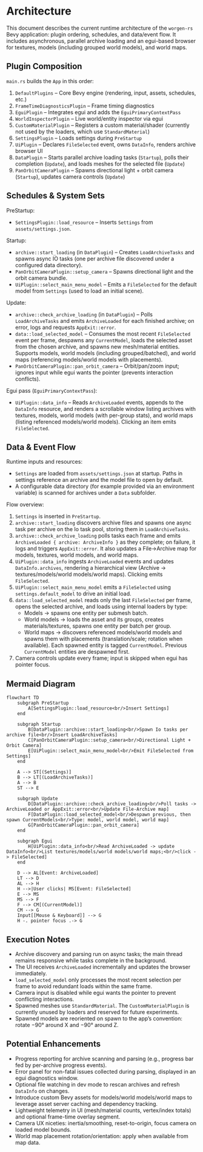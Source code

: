 # Architecture

This document describes the current runtime architecture of the `worgen-rs` Bevy application: plugin ordering, schedules, and data/event flow. It includes asynchronous, parallel archive loading and an egui-based browser for textures, models (including grouped world models), and world maps.

## Plugin Composition

`main.rs` builds the `App` in this order:

1. `DefaultPlugins` – Core Bevy engine (rendering, input, assets, schedules, etc.)
2. `FrameTimeDiagnosticsPlugin` – Frame timing diagnostics
3. `EguiPlugin` – Integrates egui and adds the `EguiPrimaryContextPass`
4. `WorldInspectorPlugin` – Live world/entity inspector via egui
5. `CustomMaterialPlugin` – Registers a custom material/shader (currently not used by the loaders, which use `StandardMaterial`)
6. `SettingsPlugin` – Loads settings during `PreStartup`
7. `UiPlugin` – Declares `FileSelected` event, owns `DataInfo`, renders archive browser UI
8. `DataPlugin` – Starts parallel archive loading tasks (`Startup`), polls their completion (`Update`), and loads meshes for the selected file (`Update`)
9. `PanOrbitCameraPlugin` – Spawns directional light + orbit camera (`Startup`), updates camera controls (`Update`)

## Schedules & System Sets

PreStartup:
- `SettingsPlugin::load_resource` – Inserts `Settings` from `assets/settings.json`.

Startup:
- `archive::start_loading` (in `DataPlugin`) – Creates `LoadArchiveTasks` and spawns async IO tasks (one per archive file discovered under a configured data directory).
- `PanOrbitCameraPlugin::setup_camera` – Spawns directional light and the orbit camera bundle.
- `UiPlugin::select_main_menu_model` – Emits a `FileSelected` for the default model from `Settings` (used to load an initial scene).

Update:
- `archive::check_archive_loading` (in `DataPlugin`) – Polls `LoadArchiveTasks` and emits `ArchiveLoaded` for each finished archive; on error, logs and requests `AppExit::error`.
- `data::load_selected_model` – Consumes the most recent `FileSelected` event per frame, despawns any `CurrentModel`, loads the selected asset from the chosen archive, and spawns new mesh/material entities. Supports models, world models (including grouped/batched), and world maps (referencing models/world models with placements).
- `PanOrbitCameraPlugin::pan_orbit_camera` – Orbit/pan/zoom input; ignores input while egui wants the pointer (prevents interaction conflicts).

Egui pass (`EguiPrimaryContextPass`):
- `UiPlugin::data_info` – Reads `ArchiveLoaded` events, appends to the `DataInfo` resource, and renders a scrollable window listing archives with textures, models, world models (with per-group stats), and world maps (listing referenced models/world models). Clicking an item emits `FileSelected`.

## Data & Event Flow

Runtime inputs and resources:
- `Settings` are loaded from `assets/settings.json` at startup. Paths in settings reference an archive and the model file to open by default.
- A configurable data directory (for example provided via an environment variable) is scanned for archives under a `Data` subfolder.

Flow overview:
1. `Settings` is inserted in `PreStartup`.
2. `archive::start_loading` discovers archive files and spawns one async task per archive on the Io task pool, storing them in `LoadArchiveTasks`.
3. `archive::check_archive_loading` polls tasks each frame and emits `ArchiveLoaded { archive: ArchiveInfo }` as they complete; on failure, it logs and triggers `AppExit::error`. It also updates a File→Archive map for models, textures, world models, and world maps.
4. `UiPlugin::data_info` ingests `ArchiveLoaded` events and updates `DataInfo.archives`, rendering a hierarchical view (Archive → textures/models/world models/world maps). Clicking emits `FileSelected`.
5. `UiPlugin::select_main_menu_model` emits a `FileSelected` using `settings.default_model` to drive an initial load.
6. `data::load_selected_model` reads only the last `FileSelected` per frame, opens the selected archive, and loads using internal loaders by type:
    - Models → spawns one entity per submesh batch.
    - World models → loads the asset and its groups, creates materials/textures, spawns one entity per batch per group.
    - World maps → discovers referenced models/world models and spawns them with placements (translation/scale; rotation when available).
    Each spawned entity is tagged `CurrentModel`. Previous `CurrentModel` entities are despawned first.
7. Camera controls update every frame; input is skipped when egui has pointer focus.

## Mermaid Diagram

```mermaid
flowchart TD
    subgraph PreStartup
        A[SettingsPlugin::load_resource<br/>Insert Settings]
    end

    subgraph Startup
        B[DataPlugin::archive::start_loading<br/>Spawn Io tasks per archive file<br/>Insert LoadArchiveTasks]
        C[PanOrbitCameraPlugin::setup_camera<br/>Directional Light + Orbit Camera]
        E[UiPlugin::select_main_menu_model<br/>Emit FileSelected from Settings]
    end

    A --> ST[(Settings)]
    B --> LT[(LoadArchiveTasks)]
    A --> B
    ST --> E

    subgraph Update
        D[DataPlugin::archive::check_archive_loading<br/>Poll tasks -> ArchiveLoaded or AppExit::error<br/>Update File-Archive map]
        F[DataPlugin::load_selected_model<br/>Despawn previous, then spawn CurrentModels<br/>Type: model, world model, world map]
        G[PanOrbitCameraPlugin::pan_orbit_camera]
    end

    subgraph Egui
        H[UiPlugin::data_info<br/>Read ArchiveLoaded -> update DataInfo<br/>List textures/models/world models/world maps;<br/>click -> FileSelected]
    end

    D --> AL[Event: ArchiveLoaded]
    LT --> D
    AL --> H
    H -->|User clicks| MS[Event: FileSelected]
    E --> MS
    MS --> F
    F --> CM[(CurrentModel)]
    CM --> G
    Input[[Mouse & Keyboard]] --> G
    H -. pointer focus .-> G
```

## Execution Notes

- Archive discovery and parsing run on async tasks; the main thread remains responsive while tasks complete in the background.
- The UI receives `ArchiveLoaded` incrementally and updates the browser immediately.
- `load_selected_model` only processes the most recent selection per frame to avoid redundant loads within the same frame.
- Camera input is disabled while egui wants the pointer to prevent conflicting interactions.
- Spawned meshes use `StandardMaterial`. The `CustomMaterialPlugin` is currently unused by loaders and reserved for future experiments.
- Spawned models are reoriented on spawn to the app’s convention: rotate −90° around X and −90° around Z.

## Potential Enhancements

- Progress reporting for archive scanning and parsing (e.g., progress bar fed by per-archive progress events).
- Error panel for non-fatal issues collected during parsing, displayed in an egui diagnostics window.
- Optional file watching in dev mode to rescan archives and refresh `DataInfo` on changes.
- Introduce custom Bevy assets for models/world models/world maps to leverage asset server caching and dependency tracking.
- Lightweight telemetry in UI (mesh/material counts, vertex/index totals) and optional frame-time overlay segment.
- Camera UX niceties: inertia/smoothing, reset-to-origin, focus camera on loaded model bounds.
- World map placement rotation/orientation: apply when available from map data.

